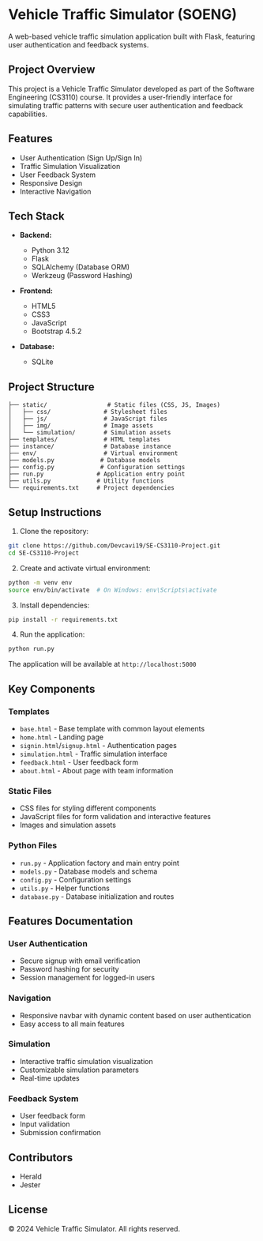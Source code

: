 # Vehicle Traffic Simulator (SOENG)

A web-based vehicle traffic simulation application built with Flask, featuring user authentication and feedback systems.

## Project Overview

This project is a Vehicle Traffic Simulator developed as part of the Software Engineering (CS3110) course. It provides a user-friendly interface for simulating traffic patterns with secure user authentication and feedback capabilities.

## Features

- User Authentication (Sign Up/Sign In)
- Traffic Simulation Visualization
- User Feedback System
- Responsive Design
- Interactive Navigation

## Tech Stack

- **Backend:**
  - Python 3.12
  - Flask
  - SQLAlchemy (Database ORM)
  - Werkzeug (Password Hashing)

- **Frontend:**
  - HTML5
  - CSS3
  - JavaScript
  - Bootstrap 4.5.2

- **Database:**
  - SQLite

## Project Structure

```
├── static/                 # Static files (CSS, JS, Images)
│   ├── css/               # Stylesheet files
│   ├── js/                # JavaScript files
│   ├── img/               # Image assets
│   └── simulation/        # Simulation assets
├── templates/             # HTML templates
├── instance/              # Database instance
├── env/                   # Virtual environment
├── models.py             # Database models
├── config.py             # Configuration settings
├── run.py               # Application entry point
├── utils.py             # Utility functions
└── requirements.txt     # Project dependencies
```

## Setup Instructions

1. Clone the repository:
```bash
git clone https://github.com/Devcavi19/SE-CS3110-Project.git
cd SE-CS3110-Project
```

2. Create and activate virtual environment:
```bash
python -m venv env
source env/bin/activate  # On Windows: env\Scripts\activate
```

3. Install dependencies:
```bash
pip install -r requirements.txt
```

4. Run the application:
```bash
python run.py
```

The application will be available at `http://localhost:5000`

## Key Components

### Templates
- `base.html` - Base template with common layout elements
- `home.html` - Landing page
- `signin.html`/`signup.html` - Authentication pages
- `simulation.html` - Traffic simulation interface
- `feedback.html` - User feedback form
- `about.html` - About page with team information

### Static Files
- CSS files for styling different components
- JavaScript files for form validation and interactive features
- Images and simulation assets

### Python Files
- `run.py` - Application factory and main entry point
- `models.py` - Database models and schema
- `config.py` - Configuration settings
- `utils.py` - Helper functions
- `database.py` - Database initialization and routes

## Features Documentation

### User Authentication
- Secure signup with email verification
- Password hashing for security
- Session management for logged-in users

### Navigation
- Responsive navbar with dynamic content based on user authentication
- Easy access to all main features

### Simulation
- Interactive traffic simulation visualization
- Customizable simulation parameters
- Real-time updates

### Feedback System
- User feedback form
- Input validation
- Submission confirmation

## Contributors
- Herald
- Jester

## License
© 2024 Vehicle Traffic Simulator. All rights reserved.